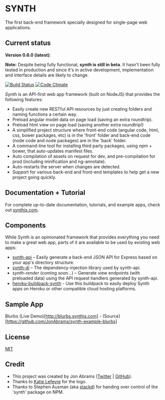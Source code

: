 # SYNTH

The first back-end framework specially designed for single-page web applications.

## Current status

**Version 0.6.0 (latest)**:

**Note:** Despite being fully functional, **_synth_ is still in beta**. It hasn't been fully tested in production and since it's in active development, implementation and interface details are likely to change.

[![Build Status](https://travis-ci.org/JonAbrams/synth.png?branch=master)](https://travis-ci.org/JonAbrams/synth)
[![Code Climate](https://codeclimate.com/github/JonAbrams/synth.png)](https://codeclimate.com/github/JonAbrams/synth)

_Synth_ is an API-first web app framework (built on NodeJS) that provides the following features:

- Easily create new RESTful API resources by just creating folders and naming functions a certain way.
- Preload angular model data on page load (saving an extra roundtrip).
- Preload html view on page load (saving another extra roundtrip!)
- A simplified project structure where front-end code (angular code, html, css, bower packages, etc) is in the 'front' folder and back-end code (node code and node packages) are in the 'back' folder.
- A command-line tool for installing third party packages, using npm + bower, that auto-updates manifest files.
- Auto compilation of assets on request for dev, and pre-compilation for prod (including minification and ng-annotate).
- Auto-restarts the server when changes are detected.
- Support for various back-end and front-end templates to help get a new project going quickly.

## Documentation + Tutorial

For complete up-to-date documentation, tutorials, and example apps, check out [synthjs.com](http://www.synthjs.com).

## Components

While Synth is an opinionated framework that provides everything you need to make a great web app, parts of it are available to be used by existing web apps:

- [synth-api](https://github.com/JonAbrams/synth-api) – Easily generate a back-end JSON API for Express based on your app's directory structure.
- [synth-di](https://github.com/JonAbrams/synth-di) – The dependency-injection library used by synth-api.
- *synth-render* (coming soon…) – Generate view endpoints (with preloaded data) using the API request handlers generated by synth-api.
- [heroku-buildpack-synth](https://github.com/JonAbrams/heroku-buildpack-synth) - Use this buildpack to easily deploy Synth apps on Heroku or other compatible cloud hosting platforms.

## Sample App

Blurbs (Live Demo)[http://blurbs.synthjs.com] - (Source)[https://github.com/JonAbrams/synth-example-blurbs]

## License

[MIT](https://github.com/JonAbrams/synth/blob/master/LICENSE)

## Credit

- This project was created by Jon Abrams ([Twitter](https://twitter.com/JonathanAbrams) | [GitHub](https://github.com/JonAbrams)).
- Thanks to [Katie Lefevre](https://github.com/ktel1218) for the logo.
- Thanks to Stephen Ausman (aka [stackd](https://github.com/stackd)) for handing over control of the 'synth' package on NPM.
